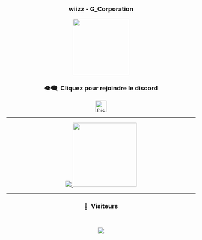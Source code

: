 ### <p align="center">wiizz - G_Corporation
<p align="center">
<img src="https://i.imgur.com/r9ldiQH.png", width="150", height="150">
</p>


### <p align="center">👁️‍🗨️ &nbsp;Cliquez pour rejoindre le discord</p>

<p align="center">
<a href="https://discord.gg/VpYP58ZjmD" target="blank"><img align="center" src="https://upload.wikimedia.org/wikipedia/fr/thumb/4/4f/Discord_Logo_sans_texte.svg/1818px-Discord_Logo_sans_texte.svg.png" alt="Discord" height="30" width="30"/></a>
</p>

-----

<!--
<p align="center">
  <img align="center" src="https://github-readme-stats.vercel.app/api/top-langs/?username=dhz542165&theme=react"/>
</p>
-->

<p align="center">
  <a href="https://github.com/wiizzdev?tab=repositories">
    <img  src="https://github-readme-stats.vercel.app/api?username=wiizzdev&hide=issues&show_icons=true&theme=react" data-canonical-src="https://github-readme-stats.vercel.app/api?username=wiizzdev&hide=issues&show_icons=true&theme=react">
      <img height="170" src="https://github-readme-stats.vercel.app/api/top-langs/?username=dhz542165&theme=react"/>
  </a>
</p>

-----

### <p align="center">🙉 &nbsp;Visiteurs</p>
<br>
<p align="center">
  <img src="https://profile-counter.glitch.me/wiizzdev/count.svg" />
</p>
